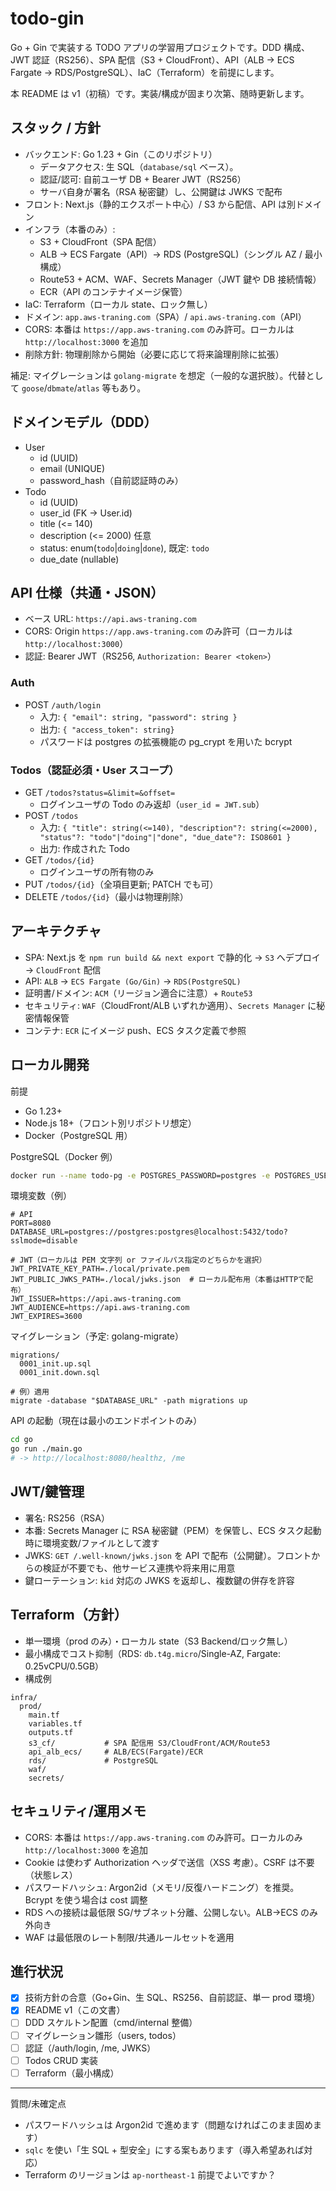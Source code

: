 # todo-gin

Go + Gin で実装する TODO アプリの学習用プロジェクトです。DDD 構成、JWT 認証（RS256）、SPA 配信（S3 + CloudFront）、API（ALB → ECS Fargate → RDS/PostgreSQL）、IaC（Terraform）を前提にします。

本 README は v1（初稿）です。実装/構成が固まり次第、随時更新します。

## スタック / 方針

- バックエンド: Go 1.23 + Gin（このリポジトリ）
  - データアクセス: 生 SQL（`database/sql` ベース）。
  - 認証/認可: 自前ユーザ DB + Bearer JWT（RS256）
  - サーバ自身が署名（RSA 秘密鍵）し、公開鍵は JWKS で配布
- フロント: Next.js（静的エクスポート中心）/ S3 から配信、API は別ドメイン
- インフラ（本番のみ）:
  - S3 + CloudFront（SPA 配信）
  - ALB → ECS Fargate（API）→ RDS (PostgreSQL)（シングル AZ / 最小構成）
  - Route53 + ACM、WAF、Secrets Manager（JWT 鍵や DB 接続情報）
  - ECR（API のコンテナイメージ保管）
- IaC: Terraform（ローカル state、ロック無し）
- ドメイン: `app.aws-traning.com`（SPA）/ `api.aws-traning.com`（API）
- CORS: 本番は `https://app.aws-traning.com` のみ許可。ローカルは `http://localhost:3000` を追加
- 削除方針: 物理削除から開始（必要に応じて将来論理削除に拡張）

補足: マイグレーションは `golang-migrate` を想定（一般的な選択肢）。代替として `goose`/`dbmate`/`atlas` 等もあり。

## ドメインモデル（DDD）

- User
  - id (UUID)
  - email (UNIQUE)
  - password_hash（自前認証時のみ）
- Todo
  - id (UUID)
  - user_id (FK -> User.id)
  - title (<= 140)
  - description (<= 2000) 任意
  - status: enum(`todo`|`doing`|`done`), 既定: `todo`
  - due_date (nullable)

## API 仕様（共通・JSON）

- ベース URL: `https://api.aws-traning.com`
- CORS: Origin `https://app.aws-traning.com` のみ許可（ローカルは `http://localhost:3000`）
- 認証: Bearer JWT（RS256, `Authorization: Bearer <token>`）

### Auth

- POST `/auth/login`
  - 入力: `{ "email": string, "password": string }`
  - 出力: `{ "access_token": string}`
  - パスワードは postgres の拡張機能の pg_crypt を用いた bcrypt

### Todos（認証必須・User スコープ）

- GET `/todos?status=&limit=&offset=`
  - ログインユーザの Todo のみ返却（`user_id = JWT.sub`）
- POST `/todos`
  - 入力: `{ "title": string(<=140), "description"?: string(<=2000), "status"?: "todo"|"doing"|"done", "due_date"?: ISO8601 }`
  - 出力: 作成された Todo
- GET `/todos/{id}`
  - ログインユーザの所有物のみ
- PUT `/todos/{id}`（全項目更新; PATCH でも可）
- DELETE `/todos/{id}`（最小は物理削除）

## アーキテクチャ

- SPA: Next.js を `npm run build && next export` で静的化 → `S3` へデプロイ → `CloudFront` 配信
- API: `ALB` → `ECS Fargate (Go/Gin)` → `RDS(PostgreSQL)`
- 証明書/ドメイン: `ACM`（リージョン適合に注意）+ `Route53`
- セキュリティ: `WAF`（CloudFront/ALB いずれか適用）、`Secrets Manager` に秘密情報保管
- コンテナ: `ECR` にイメージ push、ECS タスク定義で参照

## ローカル開発

前提

- Go 1.23+
- Node.js 18+（フロント別リポジトリ想定）
- Docker（PostgreSQL 用）

PostgreSQL（Docker 例）

```bash
docker run --name todo-pg -e POSTGRES_PASSWORD=postgres -e POSTGRES_USER=postgres -e POSTGRES_DB=todo -p 5432:5432 -d postgres:16
```

環境変数（例）

```
# API
PORT=8080
DATABASE_URL=postgres://postgres:postgres@localhost:5432/todo?sslmode=disable

# JWT（ローカルは PEM 文字列 or ファイルパス指定のどちらかを選択）
JWT_PRIVATE_KEY_PATH=./local/private.pem
JWT_PUBLIC_JWKS_PATH=./local/jwks.json  # ローカル配布用（本番はHTTPで配布）
JWT_ISSUER=https://api.aws-traning.com
JWT_AUDIENCE=https://api.aws-traning.com
JWT_EXPIRES=3600
```

マイグレーション（予定: golang-migrate）

```
migrations/
  0001_init.up.sql
  0001_init.down.sql

# 例）適用
migrate -database "$DATABASE_URL" -path migrations up
```

API の起動（現在は最小のエンドポイントのみ）

```bash
cd go
go run ./main.go
# -> http://localhost:8080/healthz, /me
```

## JWT/鍵管理

- 署名: RS256（RSA）
- 本番: Secrets Manager に RSA 秘密鍵（PEM）を保管し、ECS タスク起動時に環境変数/ファイルとして渡す
- JWKS: `GET /.well-known/jwks.json` を API で配布（公開鍵）。フロントからの検証が不要でも、他サービス連携や将来用に用意
- 鍵ローテーション: `kid` 対応の JWKS を返却し、複数鍵の併存を許容

## Terraform（方針）

- 単一環境（prod のみ）・ローカル state（S3 Backend/ロック無し）
- 最小構成でコスト抑制（RDS: `db.t4g.micro`/Single-AZ, Fargate: 0.25vCPU/0.5GB）
- 構成例

```
infra/
  prod/
    main.tf
    variables.tf
    outputs.tf
    s3_cf/           # SPA 配信用 S3/CloudFront/ACM/Route53
    api_alb_ecs/     # ALB/ECS(Fargate)/ECR
    rds/             # PostgreSQL
    waf/
    secrets/
```

## セキュリティ/運用メモ

- CORS: 本番は `https://app.aws-traning.com` のみ許可。ローカルのみ `http://localhost:3000` を追加
- Cookie は使わず Authorization ヘッダで送信（XSS 考慮）。CSRF は不要（状態レス）
- パスワードハッシュ: Argon2id（メモリ/反復ハードニング）を推奨。Bcrypt を使う場合は cost 調整
- RDS への接続は最低限 SG/サブネット分離、公開しない。ALB→ECS のみ外向き
- WAF は最低限のレート制限/共通ルールセットを適用

## 進行状況

- [x] 技術方針の合意（Go+Gin、生 SQL、RS256、自前認証、単一 prod 環境）
- [x] README v1（この文書）
- [ ] DDD スケルトン配置（cmd/internal 整備）
- [ ] マイグレーション雛形（users, todos）
- [ ] 認証（/auth/login, /me, JWKS）
- [ ] Todos CRUD 実装
- [ ] Terraform（最小構成）

---

質問/未確定点

- パスワードハッシュは Argon2id で進めます（問題なければこのまま固めます）
- `sqlc` を使い「生 SQL + 型安全」にする案もあります（導入希望あれば対応）
- Terraform のリージョンは `ap-northeast-1` 前提でよいですか？

